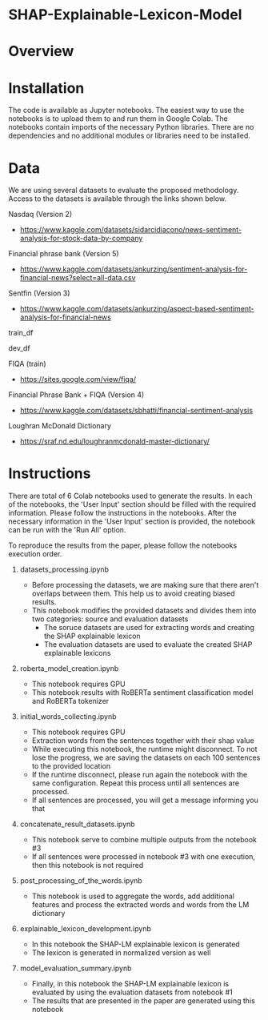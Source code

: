 # SHAP-Explainable-Lexicon-Model


# Overview



# Installation
The code is available as Jupyter notebooks. The easiest way to use the notebooks is to upload them to and run them in Google Colab. The notebooks contain imports of the necessary Python libraries. There are no dependencies and no additional modules or libraries need to be installed.

# Data
We are using several datasets to evaluate the proposed methodology. Access to the datasets is available through the links shown below.

Nasdaq (Version 2)
 - https://www.kaggle.com/datasets/sidarcidiacono/news-sentiment-analysis-for-stock-data-by-company

Financial phrase bank (Version 5)
 - https://www.kaggle.com/datasets/ankurzing/sentiment-analysis-for-financial-news?select=all-data.csv
 
Sentfin (Version 3)
 - https://www.kaggle.com/datasets/ankurzing/aspect-based-sentiment-analysis-for-financial-news
  
train_df

dev_df

FIQA (train)
 - https://sites.google.com/view/fiqa/

Financial Phrase Bank + FIQA (Version 4)
 - https://www.kaggle.com/datasets/sbhatti/financial-sentiment-analysis
  
Loughran McDonald Dictionary
 - https://sraf.nd.edu/loughranmcdonald-master-dictionary/
  

# Instructions
There are total of 6 Colab notebooks used to generate the results. In each of the notebooks, the 'User Input' section should be filled with the required information. Please follow the instructions in the notebooks. 
After the necessary information in the 'User Input' section is provided, the notebook can be run with the 'Run All' option.

To reproduce the results from the paper, please follow the notebooks execution order.

1. datasets_processing.ipynb
    - Before processing the datasets, we are making sure that there aren't overlaps between them. This help us to avoid creating biased results. 
    - This notebook modifies the provided datasets and divides them into two categories: source and evaluation datasets
      - The soruce datasets are used for extracting words and creating the SHAP explainable lexicon
      - The evaluation datasets are used to evaluate the created SHAP explainable lexicons

2. roberta_model_creation.ipynb
    - This notebook requires GPU
    - This notebook results with RoBERTa sentiment classification model and RoBERTa tokenizer
  
3. initial_words_collecting.ipynb
    - This notebook requires GPU
    - Extraction words from the sentences together with their shap value
    - While executing this notebook, the runtime might disconnect. To not lose the progress, we are saving the datasets on each 100 sentences to the provided location
    - If the runtime disconnect, please run again the notebook with the same configuration. Repeat this process until all sentences are processed.
    - If all sentences are processed, you will get a message informing you that

4. concatenate_result_datasets.ipynb
    - This notebook serve to combine multiple outputs from the notebook #3
    - If all sentences were processed in notebook #3 with one execution, then this notebook is not required

5. post_processing_of_the_words.ipynb
    - This notebook is used to aggregate the words, add additional features and process the extracted words and words from the LM dictionary
  
6. explainable_lexicon_development.ipynb
    - In this notebook the SHAP-LM explainable lexicon is generated
    - The lexicon is generated in normalized version as well
  
7. model_evaluation_summary.ipynb
    - Finally, in this notebook the SHAP-LM explainable lexicon is evaluated by using the evaluation datasets from notebook #1
    - The results that are presented in the paper are generated using this notebook
